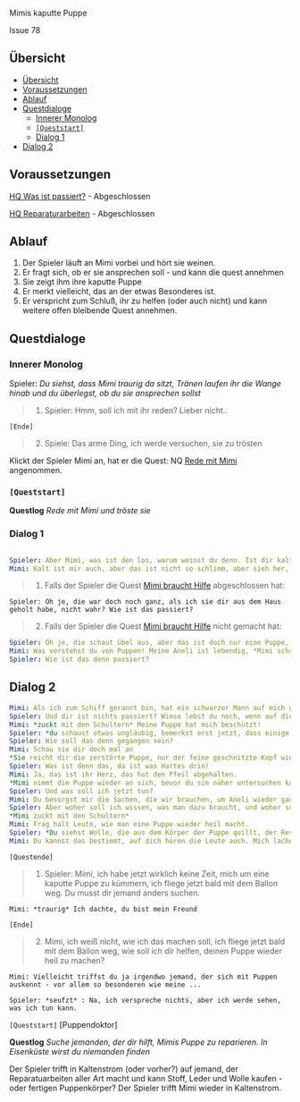 Mimis kaputte Puppe

Issue 78

## Übersicht

- [Übersicht](#%C3%BCbersicht)
- [Voraussetzungen](#voraussetzungen)
- [Ablauf](#ablauf)
- [Questdialoge](#questdialoge)
  - [Innerer Monolog](#innerer-monolog)
  - [```[Queststart]```](#queststart)
  - [Dialog 1](#dialog-1)
- [Dialog 2](#dialog-2)

## Voraussetzungen

[HQ Was ist passiert?](../1-was-ist-passiert/README.md) - Abgeschlossen

[HQ Reparaturarbeiten](../2-reparaturarbeiten/README.md) - Abgeschlossen


## Ablauf

1. Der Spieler läuft an Mimi vorbei und hört sie weinen.
2. Er fragt sich, ob er sie ansprechen soll - und kann die quest annehmen
3. Sie zeigt ihm ihre kaputte Puppe
4. Er merkt vielleicht, das an der etwas Besonderes ist.
5. Er verspricht zum Schluß, ihr zu helfen (oder auch nicht) und kann weitere offen bleibende Quest annehmen. 

## Questdialoge

### Innerer Monolog

Spieler: *Du siehst, dass Mimi traurig da sitzt, Tränen laufen ihr die Wange hinab und du überlegst, ob du sie ansprechen sollst*

> 1. Spieler: Hmm, soll ich mit ihr reden? Lieber nicht.. 

```[Ende]```

> 2. Spiele: Das arme Ding, ich werde versuchen, sie zu trösten


Klickt der Spieler Mimi an, hat er die Quest: NQ [Rede mit Mimi](#rede-mit-mimi)
angenommen.

### ```[Queststart]```

**Questlog** *Rede mit Mimi und tröste sie*

### Dialog 1

```yml

Spieler: Aber Mimi, was ist den los, warum weinst du denn. Ist dir kalt? 
Mimi: Kalt ist mir auch, aber das ist nicht so schlimm, aber sieh her, meine Puppe ist ganz kaputt. Oh meine arme Aneli!
```

> 1. Falls der Spieler die Quest [Mimi braucht Hilfe](#mimi-braucht-hilfe) abgeschlossen hat:

`Spieler: Oh je, die war doch noch ganz, als ich sie dir aus dem Haus geholt habe, nicht wahr? Wie ist das passiert?
`

> 2. Falls der Spieler die Quest [Mimi braucht Hilfe](#mimi-braucht-hilfe) nicht gemacht hat:

```yml
Spieler: Oh je, die schaut übel aus, aber das ist doch nur eine Puppe, du lebst, das ist wichtiger!
Mimi: Was verstehst du von Puppen! Meine Aneli ist lebendig, *Mimi schaut auf die zerstörte Puppe* jedenfalls fast.
Spieler: Wie ist das denn passiert?
```

## Dialog 2

```yml
Mimi: Als ich zum Schiff gerannt bin, hat ein schwarzer Mann auf mich geschossen, mit einem brennenden Pfeil! Aber der Pfeil ist in Aneli stecken geblieben. Ich bin hingefallen, auf Aneli drauf, da ging das Feuer aus und der Pfeil auch raus.
Spieler: Und dir ist nichts passiert? Wieso lebst du noch, wenn auf dich geschossen wurde?
Mimi: *zuckt mit den Schultern* Meine Puppe hat mich beschützt!
Spieler: *du schaust etwas ungläubig, bemerkst erst jetzt, dass einige ihrer roten Locken versengt sind, ihr verschmiertes Gesicht ist notdürftig gesäubert*
Spieler: Wie soll das denn gegangen sein?
Mimi: Schau sie dir doch mal an
*Sie reicht dir die zerstörte Puppe, nur der feine geschnitzte Kopf wie auch die Hände und Füße aus hartem Holz scheinen halbwegs in Ordnung zu sein, der restliche Körper schaut übel aus. Du nimmst die Puppe in die Hand und bemerkst, dass etwas Hartes in ihren kaputten Torso steckt.* 
Spieler: Was ist denn das, da ist was Hartes drin!
Mimi: Ja, das ist ihr Herz, das hat den Pfeil abgehalten.
*Mimi nimmt die Puppe wieder an sich, bevor du sie näher untersuchen kannst*
Spieler: Und was soll ich jetzt tun?
Mimi: Du besorgst mir die Sachen, die wir brauchen, um Aneli wieder ganz zu machen.
Spieler: Aber woher soll ich wissen, was man dazu braucht, und woher soll ich das bekommen?
*Mimi zuckt mit den Schultern*
Mimi: Frag halt Leute, wie man eine Puppe wieder heil macht.
Spieler: *Du siehst Wolle, die aus dem Körper der Puppe quillt, der Rest scheint Leder oder auch ein fester Stoff zu sein. *
Mimi: Du kannst das bestimmt, auf dich hören die Leute auch. Mich lachen sie doch bloß aus, wenn ich frage, eine Puppe ist nicht wichtig. Mairi würde mir bestimmt helfen, aber die ist so beschäftigt...
```
`[Questende]` 

> 1. Spieler: Mimi, ich habe jetzt wirklich keine Zeit, mich um eine kaputte Puppe zu kümmern, ich fliege jetzt bald mit dem Ballon weg. Du musst dir jemand anders suchen.

`Mimi: *traurig* Ich dachte, du bist mein Freund`

`[Ende]`


> 2. Mimi, ich weiß nicht, wie ich das machen soll, ich fliege jetzt bald mit dem Ballon weg, wie soll ich dir helfen, deinen Puppe wieder heil zu machen?

`Mimi: Vielleicht triffst du ja irgendwo jemand, der sich mit Puppen auskennt - vor allem so besonderen wie meine ...`

`Spieler: *seufzt* : Na, ich verspreche nichts, aber ich werde sehen, was ich tun kann. `

`[Queststart]`  [Puppendoktor]

**Questlog** *Suche jemanden, der dir hilft, Mimis Puppe zu reparieren. In Eisenküste wirst du niemanden finden*


Der Spieler trifft in Kaltenstrom (oder vorher?) auf jemand, der Reparatuarbeiten aller Art macht und kann Stoff, Leder und Wolle kaufen  - oder fertigen Puppenkörper? 
Der Spieler trifft Mimi wieder in Kaltenstrom. 